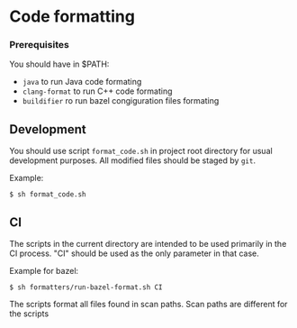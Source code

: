 # Code formatting

### Prerequisites
You should have in $PATH:
 - `java` to run Java code formating
 - `clang-format` to run C++ code formating
 - `buildifier` ro run bazel congiguration files formating


## Development
You should use script `format_code.sh` in project root directory for usual development purposes. All modified files should be staged by `git`.

Example:
```
$ sh format_code.sh
```


## CI
The scripts in the current directory are intended to be used primarily in the CI process. "CI" should be used as the only parameter in that case.

Example for bazel:
```
$ sh formatters/run-bazel-format.sh CI
```

The scripts format all files found in scan paths. Scan paths are different for the scripts
